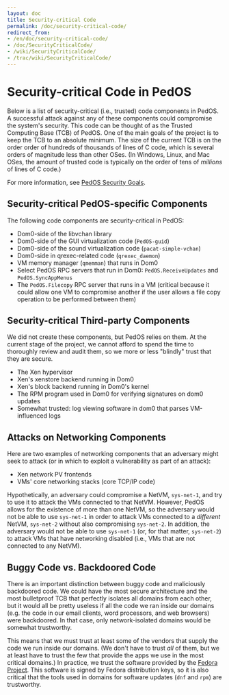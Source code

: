 ```yaml
---
layout: doc
title: Security-critical Code
permalink: /doc/security-critical-code/
redirect_from:
- /en/doc/security-critical-code/
- /doc/SecurityCriticalCode/
- /wiki/SecurityCriticalCode/
- /trac/wiki/SecurityCriticalCode/
---
```


Security-critical Code in PedOS
==================================

Below is a list of security-critical (i.e., trusted) code components in PedOS.
A successful attack against any of these components could compromise the system's security.
This code can be thought of as the Trusted Computing Base (TCB) of PedOS.
One of the main goals of the project is to keep the TCB to an absolute minimum.
The size of the current TCB is on the order order of hundreds of thousands of lines of C code, which is several orders of magnitude less than other OSes.
(In Windows, Linux, and Mac OSes, the amount of trusted code is typically on the order of tens of *millions* of lines of C code.)

For more information, see [PedOS Security Goals].


Security-critical PedOS-specific Components
-------------------------------------------

The following code components are security-critical in PedOS:

 - Dom0-side of the libvchan library
 - Dom0-side of the GUI virtualization code (`PedOS-guid`)
 - Dom0-side of the sound virtualization code (`pacat-simple-vchan`)
 - Dom0-side in qrexec-related code (`qrexec_daemon`)
 - VM memory manager (`qmemman`) that runs in Dom0
 - Select PedOS RPC servers that run in Dom0: `PedOS.ReceiveUpdates` and `PedOS.SyncAppMenus`
 - The `PedOS.Filecopy` RPC server that runs in a VM (critical because it could allow one VM to compromise another if the user allows a file copy operation to be performed between them)


Security-critical Third-party Components
----------------------------------------

We did not create these components, but PedOS relies on them.
At the current stage of the project, we cannot afford to spend the time to thoroughly review and audit them, so we more or less "blindly" trust that they are secure.

 - The Xen hypervisor
 - Xen's xenstore backend running in Dom0
 - Xen's block backend running in Dom0's kernel
 - The RPM program used in Dom0 for verifying signatures on dom0 updates
 - Somewhat trusted: log viewing software in dom0 that parses VM-influenced logs


Attacks on Networking Components
--------------------------------

Here are two examples of networking components that an adversary might seek to attack (or in which to exploit a vulnerability as part of an attack):

 - Xen network PV frontends
 - VMs' core networking stacks (core TCP/IP code)

Hypothetically, an adversary could compromise a NetVM, `sys-net-1`, and try to use it to attack the VMs connected to that NetVM.
However, PedOS allows for the existence of more than one NetVM, so the adversary would not be able to use `sys-net-1` in order to attack VMs connected to a *different* NetVM, `sys-net-2` without also compromising `sys-net-2`.
In addition, the adversary would not be able to use `sys-net-1` (or, for that matter, `sys-net-2`) to attack VMs that have networking disabled (i.e., VMs that are not connected to any NetVM).


Buggy Code vs. Backdoored Code
------------------------------

There is an important distinction between buggy code and maliciously backdoored code.
We could have the most secure architecture and the most bulletproof TCB that perfectly isolates all domains from each other, but it would all be pretty useless if all the code we ran inside our domains (e.g. the code in our email clients, word processors, and web browsers) were backdoored.
In that case, only network-isolated domains would be somewhat trustworthy.

This means that we must trust at least some of the vendors that supply the code we run inside our domains.
(We don't have to trust *all* of them, but we at least have to trust the few that provide the apps we use in the most critical domains.)
In practice, we trust the software provided by the [Fedora Project].
This software is signed by Fedora distribution keys, so it is also critical that the tools used in domains for software updates (`dnf` and `rpm`) are trustworthy.


[PedOS Security Goals]: /security/goals/
[Fedora Project]: https://getfedora.org/
[Understanding and Preventing Data Leaks]: /doc/data-leaks/

